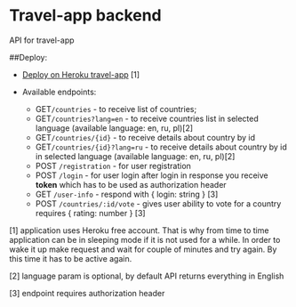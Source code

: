 # Travel-app backend

API for travel-app

##Deploy:

- [Deploy on Heroku travel-app](https://oktravel.herokuapp.com/) [1]
- Available endpoints:

  - GET`/countries` - to receive list of countries;
  - GET`/countries?lang=en` - to receive countries list in selected language (available language: en, ru, pl)[2]
  - GET`/countries/{id}` - to receive details about country by id
  - GET`/countries/{id}?lang=ru` - to receive details about country by id in selected language (available language: en, ru, pl)[2]
  - POST `/registration` - for user registration
  - POST `/login` - for user login after login in response you receive **token** which has to be used as authorization header
  - GET `/user-info` - respond with { login: string } [3]
  - POST `/countries/:id/vote` - gives user ability to vote for a country requires { rating: number } [3]

[1] application uses Heroku free account. That is why from time to time application can be in sleeping mode if it is not used for a while. In order to wake it up make request and wait for couple of minutes and try again. By this time it has to be active again.

[2] language param is optional, by default API returns everything in English

[3] endpoint requires authorization header
